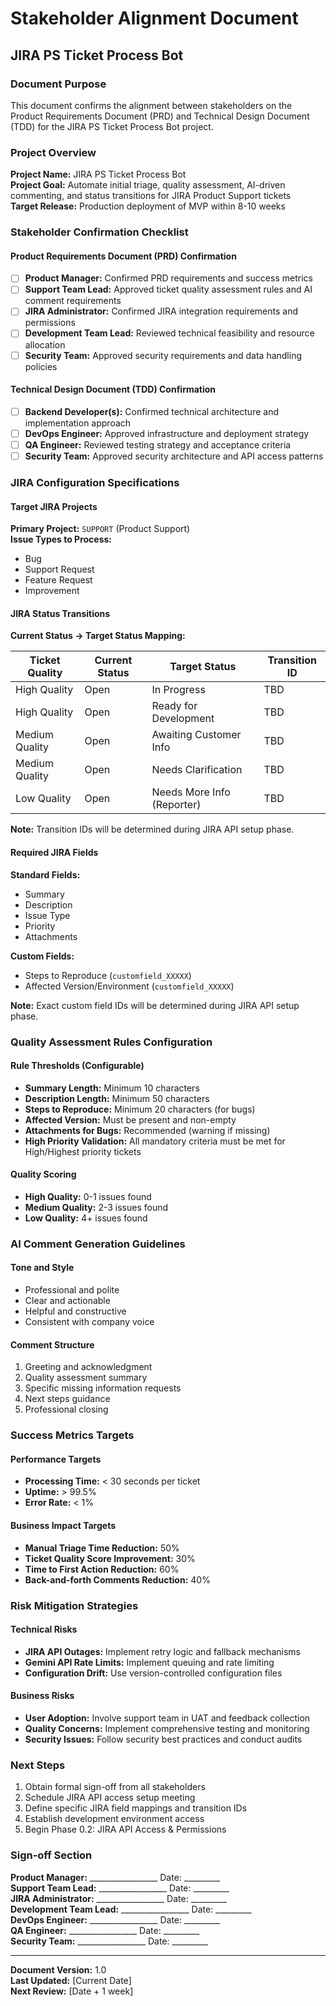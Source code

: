 # Stakeholder Alignment Document
## JIRA PS Ticket Process Bot

### Document Purpose
This document confirms the alignment between stakeholders on the Product Requirements Document (PRD) and Technical Design Document (TDD) for the JIRA PS Ticket Process Bot project.

### Project Overview
**Project Name:** JIRA PS Ticket Process Bot  
**Project Goal:** Automate initial triage, quality assessment, AI-driven commenting, and status transitions for JIRA Product Support tickets  
**Target Release:** Production deployment of MVP within 8-10 weeks  

### Stakeholder Confirmation Checklist

#### Product Requirements Document (PRD) Confirmation
- [ ] **Product Manager:** Confirmed PRD requirements and success metrics
- [ ] **Support Team Lead:** Approved ticket quality assessment rules and AI comment requirements
- [ ] **JIRA Administrator:** Confirmed JIRA integration requirements and permissions
- [ ] **Development Team Lead:** Reviewed technical feasibility and resource allocation
- [ ] **Security Team:** Approved security requirements and data handling policies

#### Technical Design Document (TDD) Confirmation  
- [ ] **Backend Developer(s):** Confirmed technical architecture and implementation approach
- [ ] **DevOps Engineer:** Approved infrastructure and deployment strategy
- [ ] **QA Engineer:** Reviewed testing strategy and acceptance criteria
- [ ] **Security Team:** Approved security architecture and API access patterns

### JIRA Configuration Specifications

#### Target JIRA Projects
**Primary Project:** `SUPPORT` (Product Support)  
**Issue Types to Process:**
- Bug
- Support Request
- Feature Request
- Improvement

#### JIRA Status Transitions
**Current Status → Target Status Mapping:**

| Ticket Quality | Current Status | Target Status | Transition ID |
|----------------|----------------|---------------|---------------|
| High Quality | Open | In Progress | TBD |
| High Quality | Open | Ready for Development | TBD |
| Medium Quality | Open | Awaiting Customer Info | TBD |
| Medium Quality | Open | Needs Clarification | TBD |
| Low Quality | Open | Needs More Info (Reporter) | TBD |

**Note:** Transition IDs will be determined during JIRA API setup phase.

#### Required JIRA Fields
**Standard Fields:**
- Summary
- Description  
- Issue Type
- Priority
- Attachments

**Custom Fields:**
- Steps to Reproduce (`customfield_XXXXX`)
- Affected Version/Environment (`customfield_XXXXX`)

**Note:** Exact custom field IDs will be determined during JIRA API setup phase.

### Quality Assessment Rules Configuration

#### Rule Thresholds (Configurable)
- **Summary Length:** Minimum 10 characters
- **Description Length:** Minimum 50 characters  
- **Steps to Reproduce:** Minimum 20 characters (for bugs)
- **Affected Version:** Must be present and non-empty
- **Attachments for Bugs:** Recommended (warning if missing)
- **High Priority Validation:** All mandatory criteria must be met for High/Highest priority tickets

#### Quality Scoring
- **High Quality:** 0-1 issues found
- **Medium Quality:** 2-3 issues found  
- **Low Quality:** 4+ issues found

### AI Comment Generation Guidelines

#### Tone and Style
- Professional and polite
- Clear and actionable
- Helpful and constructive
- Consistent with company voice

#### Comment Structure
1. Greeting and acknowledgment
2. Quality assessment summary
3. Specific missing information requests
4. Next steps guidance
5. Professional closing

### Success Metrics Targets

#### Performance Targets
- **Processing Time:** < 30 seconds per ticket
- **Uptime:** > 99.5%
- **Error Rate:** < 1%

#### Business Impact Targets
- **Manual Triage Time Reduction:** 50%
- **Ticket Quality Score Improvement:** 30%
- **Time to First Action Reduction:** 60%
- **Back-and-forth Comments Reduction:** 40%

### Risk Mitigation Strategies

#### Technical Risks
- **JIRA API Outages:** Implement retry logic and fallback mechanisms
- **Gemini API Rate Limits:** Implement queuing and rate limiting
- **Configuration Drift:** Use version-controlled configuration files

#### Business Risks  
- **User Adoption:** Involve support team in UAT and feedback collection
- **Quality Concerns:** Implement comprehensive testing and monitoring
- **Security Issues:** Follow security best practices and conduct audits

### Next Steps
1. Obtain formal sign-off from all stakeholders
2. Schedule JIRA API access setup meeting
3. Define specific JIRA field mappings and transition IDs
4. Establish development environment access
5. Begin Phase 0.2: JIRA API Access & Permissions

### Sign-off Section
**Product Manager:** _________________ Date: _________  
**Support Team Lead:** _________________ Date: _________  
**JIRA Administrator:** _________________ Date: _________  
**Development Team Lead:** _________________ Date: _________  
**DevOps Engineer:** _________________ Date: _________  
**QA Engineer:** _________________ Date: _________  
**Security Team:** _________________ Date: _________  

---
**Document Version:** 1.0  
**Last Updated:** [Current Date]  
**Next Review:** [Date + 1 week]
